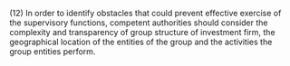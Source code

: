 (12) In order to identify obstacles that could prevent effective exercise of the supervisory functions, competent authorities should consider the complexity and transparency of group structure of investment firm, the geographical location of the entities of the group and the activities the group entities perform.